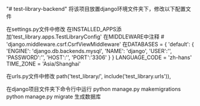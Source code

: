 "# test-library-backend" 
将该项目放置django环境文件夹下，修改以下配置文件

在settings.py文件中修改
在INSTALLED_APPS添加'test_library.apps.TestLibraryConfig'
在MIDDLEWARE中注释 # 'django.middleware.csrf.CsrfViewMiddleware'
在DATABASES = {
    'default': {
        'ENGINE': 'django.db.backends.mysql',
        'NAME': 'django',
        'USER':'',
        'PASSWORD':'',
        'HOST':'',
        'PORT':'3306'
    }
}
LANGUAGE_CODE = 'zh-hans'
TIME_ZONE = 'Asia/Shanghai'

在urls.py文件中修改
path('test_library/', include('test_library.urls')),

在django项目文件夹下命令行中运行
python manage.py makemigrations
python manage.py migrate
生成数据库

